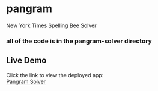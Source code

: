 # pangram
New York Times Spelling Bee Solver
### all of the code is in the pangram-solver directory
## Live Demo  
Click the link to view the deployed app:  
[Pangram Solver](https://pangram-solver.vercel.app)
